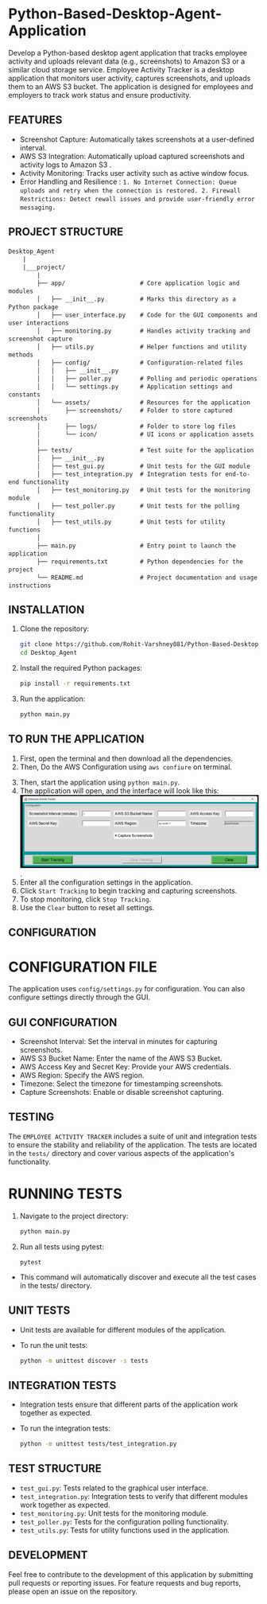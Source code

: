 # Python-Based-Desktop-Agent-Application
Develop a Python-based desktop agent application that tracks employee activity and uploads relevant data (e.g., screenshots) to Amazon S3 or a similar cloud storage service.
Employee Activity Tracker is a desktop application that monitors user activity, captures screenshots, and uploads them to an AWS S3 bucket. The application is designed for employees and employers to track work status and ensure productivity.

## FEATURES

- Screenshot Capture: Automatically takes screenshots at a user-defined interval.
- AWS S3 Integration:  Automatically upload captured screenshots and activity logs to Amazon S3 .
- Activity Monitoring: Tracks user activity such as active window focus.
- Error Handling and Resilience : 
                    ```
                      1. No Internet Connection: Queue uploads and retry when the connection is restored.
                      2. Firewall Restrictions: Detect rewall issues and provide user-friendly error messaging.
                   ```

## PROJECT STRUCTURE

```
Desktop_Agent
    |
    |___project/
        |
      	├── app/                     # Core application logic and modules
        │   ├── __init__.py          # Marks this directory as a Python package
        │   ├── user_interface.py    # Code for the GUI components and user interactions
        │   ├── monitoring.py        # Handles activity tracking and screenshot capture
        │   ├── utils.py             # Helper functions and utility methods
        │   ├── config/              # Configuration-related files
        │   │   ├── __init__.py
        │   │   ├── poller.py        # Polling and periodic operations
        │   │   └── settings.py      # Application settings and constants
        │   └── assets/              # Resources for the application
        │       ├── screenshots/     # Folder to store captured screenshots
        │       ├── logs/            # Folder to store log files
        │       └── icon/            # UI icons or application assets
        │
        ├── tests/                   # Test suite for the application
        │   ├── __init__.py
        │   ├── test_gui.py          # Unit tests for the GUI module
        │   ├── test_integration.py  # Integration tests for end-to-end functionality
        │   ├── test_monitoring.py   # Unit tests for the monitoring module
        │   ├── test_poller.py       # Unit tests for the polling functionality
        │   ├── test_utils.py        # Unit tests for utility functions
        │
        ├── main.py                  # Entry point to launch the application
        ├── requirements.txt         # Python dependencies for the project
        └── README.md                # Project documentation and usage instructions

```
## INSTALLATION

1. Clone the repository:

    ```bash
    git clone https://github.com/Rohit-Varshney081/Python-Based-Desktop-Agent-Application
    cd Desktop_Agent
    ```

2. Install the required Python packages:

    ```bash
    pip install -r requirements.txt
    ```

3. Run the application:

    ```bash
    python main.py
    ```

## TO RUN THE APPLICATION

1. First, open the terminal and then download all the dependencies.
2. Then, Do the AWS Configuration using `aws confiure` on terminal. 
<!-- This Step is `important` Don't miss out this step, without this step screenshot did't save on a `AWS S3 Bucket`. -->
3. Then, start the application using `python main.py`.
4. The application will open, and the interface will look like this: ![Application's Interface:](Desktop_Agent/project/DEMO_IMAGE/MAIN_UI.png).
5. Enter all the configuration settings in the application.
6. Click `Start Tracking` to begin tracking and capturing screenshots.
7. To stop monitoring, click `Stop Tracking`.
8. Use the `Clear` button to reset all settings.


## CONFIGURATION

# CONFIGURATION FILE
The application uses `config/settings.py` for configuration. You can also configure settings directly through the GUI.

## GUI CONFIGURATION

- Screenshot Interval: Set the interval in minutes for capturing screenshots.
- AWS S3 Bucket Name: Enter the name of the AWS S3 Bucket.
- AWS Access Key and Secret Key: Provide your AWS credentials.
- AWS Region: Specify the AWS region.
- Timezone: Select the timezone for timestamping screenshots.
- Capture Screenshots: Enable or disable screenshot capturing.

## TESTING

The `EMPLOYEE ACTIVITY TRACKER` includes a suite of unit and integration tests to ensure the stability and reliability of the application. The tests are located in the `tests/` directory and cover various aspects of the application's functionality.

# RUNNING TESTS
1. Navigate to the project directory:

    ```bash
    python main.py
    ```

2. Run all tests using pytest:

    ```
    pytest
    ```

- This command will automatically discover and execute all the test cases in the tests/ directory.
## UNIT TESTS

- Unit tests are available for different modules of the application.

- To run the unit tests:

    ```bash
    python -m unittest discover -s tests
    ```

## INTEGRATION TESTS

- Integration tests ensure that different parts of the application work together as expected.

- To run the integration tests:

    ```bash
    python -m unittest tests/test_integration.py
    ```

## TEST STRUCTURE

- `test_gui.py`: Tests related to the graphical user interface.
- `test_integration.py`: Integration tests to verify that different modules work together as expected.
- `test_monitoring.py`: Unit tests for the monitoring module.
- `test_poller.py`: Tests for the configuration polling functionality.
- `test_utils.py`: Tests for utility functions used in the application.

## DEVELOPMENT

Feel free to contribute to the development of this application by submitting pull requests or reporting issues. For feature requests and bug reports, please open an issue on the repository.
